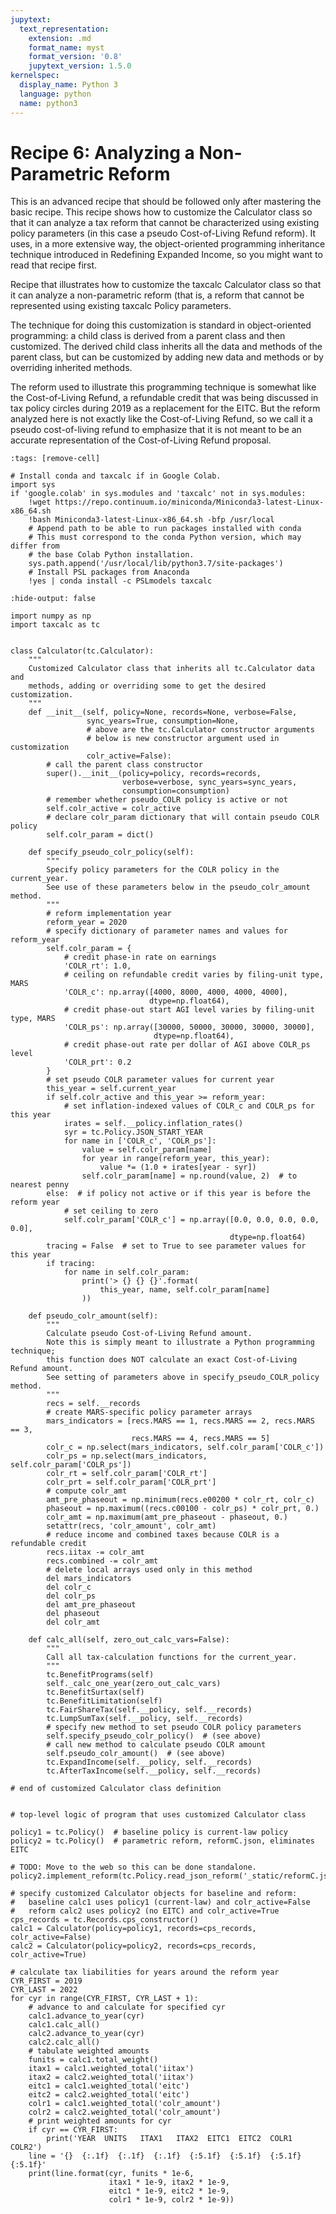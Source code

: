 ```yaml
---
jupytext:
  text_representation:
    extension: .md
    format_name: myst
    format_version: '0.8'
    jupytext_version: 1.5.0
kernelspec:
  display_name: Python 3
  language: python
  name: python3
---
```


# Recipe 6: Analyzing a Non-Parametric Reform

This is an advanced recipe that should be followed only after mastering the basic recipe.
This recipe shows how to customize the Calculator class so that it can analyze a tax reform
that cannot be characterized using existing policy parameters (in this case a pseudo Cost-of-Living Refund reform).
It uses, in a more extensive way, the object-oriented programming inheritance technique introduced in Redefining Expanded Income,
so you might want to read that recipe first.

Recipe that illustrates how to customize the taxcalc Calculator class so that
it can analyze a non-parametric reform (that is, a reform that cannot be
represented using existing taxcalc Policy parameters.

The technique for doing this customization is standard in object-oriented
programming: a child class is derived from a parent class and then customized.
The derived child class inherits all the data and methods of the parent class,
but can be customized by adding new data and methods or by overriding inherited
methods.

The reform used to illustrate this programming technique is somewhat like
the Cost-of-Living Refund, a refundable credit that was being discussed in
tax policy circles during 2019 as a replacement for the EITC.  But the
reform analyzed here is not exactly like the Cost-of-Living Refund, so we
call it a pseudo cost-of-living refund to emphasize that it is not meant
to be an accurate representation of the Cost-of-Living Refund proposal.

```{code-cell} ipython3
:tags: [remove-cell]

# Install conda and taxcalc if in Google Colab.
import sys
if 'google.colab' in sys.modules and 'taxcalc' not in sys.modules:
    !wget https://repo.continuum.io/miniconda/Miniconda3-latest-Linux-x86_64.sh
    !bash Miniconda3-latest-Linux-x86_64.sh -bfp /usr/local
    # Append path to be able to run packages installed with conda
    # This must correspond to the conda Python version, which may differ from
    # the base Colab Python installation.
    sys.path.append('/usr/local/lib/python3.7/site-packages')
    # Install PSL packages from Anaconda
    !yes | conda install -c PSLmodels taxcalc
```

```{code-cell} ipython3
:hide-output: false

import numpy as np
import taxcalc as tc


class Calculator(tc.Calculator):
    """
    Customized Calculator class that inherits all tc.Calculator data and
    methods, adding or overriding some to get the desired customization.
    """
    def __init__(self, policy=None, records=None, verbose=False,
                 sync_years=True, consumption=None,
                 # above are the tc.Calculator constructor arguments
                 # below is new constructor argument used in customization
                 colr_active=False):
        # call the parent class constructor
        super().__init__(policy=policy, records=records,
                         verbose=verbose, sync_years=sync_years,
                         consumption=consumption)
        # remember whether pseudo_COLR policy is active or not
        self.colr_active = colr_active
        # declare colr_param dictionary that will contain pseudo COLR policy
        self.colr_param = dict()

    def specify_pseudo_colr_policy(self):
        """
        Specify policy parameters for the COLR policy in the current_year.
        See use of these parameters below in the pseudo_colr_amount method.
        """
        # reform implementation year
        reform_year = 2020
        # specify dictionary of parameter names and values for reform_year
        self.colr_param = {
            # credit phase-in rate on earnings
            'COLR_rt': 1.0,
            # ceiling on refundable credit varies by filing-unit type, MARS
            'COLR_c': np.array([4000, 8000, 4000, 4000, 4000],
                               dtype=np.float64),
            # credit phase-out start AGI level varies by filing-unit type, MARS
            'COLR_ps': np.array([30000, 50000, 30000, 30000, 30000],
                                dtype=np.float64),
            # credit phase-out rate per dollar of AGI above COLR_ps level
            'COLR_prt': 0.2
        }
        # set pseudo COLR parameter values for current year
        this_year = self.current_year
        if self.colr_active and this_year >= reform_year:
            # set inflation-indexed values of COLR_c and COLR_ps for this year
            irates = self.__policy.inflation_rates()
            syr = tc.Policy.JSON_START_YEAR
            for name in ['COLR_c', 'COLR_ps']:
                value = self.colr_param[name]
                for year in range(reform_year, this_year):
                    value *= (1.0 + irates[year - syr])
                self.colr_param[name] = np.round(value, 2)  # to nearest penny
        else:  # if policy not active or if this year is before the reform year
            # set ceiling to zero
            self.colr_param['COLR_c'] = np.array([0.0, 0.0, 0.0, 0.0, 0.0],
                                                 dtype=np.float64)
        tracing = False  # set to True to see parameter values for this year
        if tracing:
            for name in self.colr_param:
                print('> {} {} {}'.format(
                    this_year, name, self.colr_param[name]
                ))

    def pseudo_colr_amount(self):
        """
        Calculate pseudo Cost-of-Living Refund amount.
        Note this is simply meant to illustrate a Python programming technique;
        this function does NOT calculate an exact Cost-of-Living Refund amount.
        See setting of parameters above in specify_pseudo_COLR_policy method.
        """
        recs = self.__records
        # create MARS-specific policy parameter arrays
        mars_indicators = [recs.MARS == 1, recs.MARS == 2, recs.MARS == 3,
                           recs.MARS == 4, recs.MARS == 5]
        colr_c = np.select(mars_indicators, self.colr_param['COLR_c'])
        colr_ps = np.select(mars_indicators, self.colr_param['COLR_ps'])
        colr_rt = self.colr_param['COLR_rt']
        colr_prt = self.colr_param['COLR_prt']
        # compute colr_amt
        amt_pre_phaseout = np.minimum(recs.e00200 * colr_rt, colr_c)
        phaseout = np.maximum((recs.c00100 - colr_ps) * colr_prt, 0.)
        colr_amt = np.maximum(amt_pre_phaseout - phaseout, 0.)
        setattr(recs, 'colr_amount', colr_amt)
        # reduce income and combined taxes because COLR is a refundable credit
        recs.iitax -= colr_amt
        recs.combined -= colr_amt
        # delete local arrays used only in this method
        del mars_indicators
        del colr_c
        del colr_ps
        del amt_pre_phaseout
        del phaseout
        del colr_amt

    def calc_all(self, zero_out_calc_vars=False):
        """
        Call all tax-calculation functions for the current_year.
        """
        tc.BenefitPrograms(self)
        self._calc_one_year(zero_out_calc_vars)
        tc.BenefitSurtax(self)
        tc.BenefitLimitation(self)
        tc.FairShareTax(self.__policy, self.__records)
        tc.LumpSumTax(self.__policy, self.__records)
        # specify new method to set pseudo COLR policy parameters
        self.specify_pseudo_colr_policy()  # (see above)
        # call new method to calculate pseudo COLR amount
        self.pseudo_colr_amount()  # (see above)
        tc.ExpandIncome(self.__policy, self.__records)
        tc.AfterTaxIncome(self.__policy, self.__records)

# end of customized Calculator class definition


# top-level logic of program that uses customized Calculator class

policy1 = tc.Policy()  # baseline policy is current-law policy
policy2 = tc.Policy()  # parametric reform, reformC.json, eliminates EITC

# TODO: Move to the web so this can be done standalone.
policy2.implement_reform(tc.Policy.read_json_reform('_static/reformC.json'))

# specify customized Calculator objects for baseline and reform:
#   baseline calc1 uses policy1 (current-law) and colr_active=False
#   reform calc2 uses policy2 (no EITC) and colr_active=True
cps_records = tc.Records.cps_constructor()
calc1 = Calculator(policy=policy1, records=cps_records, colr_active=False)
calc2 = Calculator(policy=policy2, records=cps_records, colr_active=True)

# calculate tax liabilities for years around the reform year
CYR_FIRST = 2019
CYR_LAST = 2022
for cyr in range(CYR_FIRST, CYR_LAST + 1):
    # advance to and calculate for specified cyr
    calc1.advance_to_year(cyr)
    calc1.calc_all()
    calc2.advance_to_year(cyr)
    calc2.calc_all()
    # tabulate weighted amounts
    funits = calc1.total_weight()
    itax1 = calc1.weighted_total('iitax')
    itax2 = calc2.weighted_total('iitax')
    eitc1 = calc1.weighted_total('eitc')
    eitc2 = calc2.weighted_total('eitc')
    colr1 = calc1.weighted_total('colr_amount')
    colr2 = calc2.weighted_total('colr_amount')
    # print weighted amounts for cyr
    if cyr == CYR_FIRST:
        print('YEAR  UNITS   ITAX1   ITAX2  EITC1  EITC2  COLR1  COLR2')
    line = '{}  {:.1f}  {:.1f}  {:.1f}  {:5.1f}  {:5.1f}  {:5.1f}  {:5.1f}'
    print(line.format(cyr, funits * 1e-6,
                      itax1 * 1e-9, itax2 * 1e-9,
                      eitc1 * 1e-9, eitc2 * 1e-9,
                      colr1 * 1e-9, colr2 * 1e-9))
```
